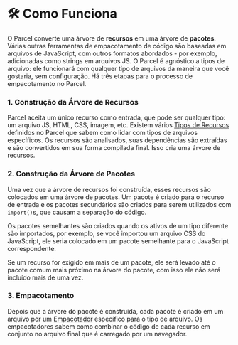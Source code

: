 # 🛠 Como Funciona

O Parcel converte uma árvore de **recursos** em uma árvore de **pacotes**. Várias outras ferramentas de empacotamento de código são baseadas em arquivos de JavaScript, com outros formatos abordados - por exemplo, adicionadas como strings em arquivos JS. O Parcel é agnóstico a tipos de arquivo: ele funcionará com qualquer tipo de arquivos da maneira que você gostaria, sem configuração. Há três etapas para o processo de empacotamento no Parcel.

### 1. Construção da Árvore de Recursos

Parcel aceita um único recurso como entrada, que pode ser qualquer tipo: um arquivo JS, HTML, CSS, imagem, etc. Existem vários [Tipos de Recursos](asset_types.html) definidos no Parcel que sabem como lidar com tipos de arquivos específicos. Os recursos são analisados, suas dependências são extraídas e são convertidos em sua forma compilada final. Isso cria uma árvore de recursos.

### 2. Construção da Árvore de Pacotes

Uma vez que a árvore de recursos foi construída, esses recursos são colocados em uma árvore de pacotes. Um pacote é criado para o recurso de entrada e os pacotes secundários são criados para serem utilizados com `import()`s, que causam a separação do código.

Os pacotes semelhantes são criados quando os ativos de um tipo diferente são importados, por exemplo, se você importou um arquivo CSS do JavaScript, ele seria colocado em um pacote semelhante para o JavaScript correspondente.

Se um recurso for exigido em mais de um pacote, ele será levado até o pacote comum mais próximo na árvore do pacote, com isso ele não será incluído mais de uma vez.

### 3. Empacotamento

Depois que a árvore do pacote é construída, cada pacote é criado em um arquivo por um [Empacotador](packagers.html) específico para o tipo de arquivo. Os empacotadores sabem como combinar o código de cada recurso em conjunto no arquivo final que é carregado por um navegador.
